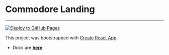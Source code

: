 # Commodore Landing #

---
[![Deploy to GitHub Pages](https://github.com/itsadeadh2/commodore-landing/actions/workflows/deploy.yml/badge.svg)](https://github.com/itsadeadh2/commodore-landing/actions/workflows/deploy.yml)

This project was bootstrapped with [Create React App](https://github.com/facebook/create-react-app).

- Docs are **[here](https://itsadeadh2.github.io/commodore-docs/)**
